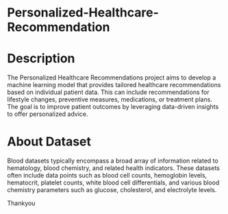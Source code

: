 # Personalized-Healthcare-Recommendation

# Description

The Personalized Healthcare Recommendations project aims to develop a machine
learning model that provides tailored healthcare recommendations based on individual
patient data. This can include recommendations for lifestyle changes, preventive
measures, medications, or treatment plans. The goal is to improve patient outcomes by
leveraging data-driven insights to offer personalized advice.

# About Dataset
Blood datasets typically encompass a broad array of information related to hematology,
blood chemistry, and related health indicators. These datasets often include data points
such as blood cell counts, hemoglobin levels, hematocrit, platelet counts, white blood
cell differentials, and various blood chemistry parameters such as glucose, cholesterol,
and electrolyte levels.

Thankyou
